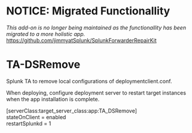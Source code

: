 # NOTICE: Migrated Functionallity
*This add-on is no longer being maintained as the functionallity has been migrated to a more holistic app.*
https://github.com/jimmyatSplunk/SplunkForwarderRepairKit

# TA-DSRemove
Splunk TA to remove local configurations of deploymentclient.conf.

When deploying, configure deployment server to restart target instances when the app installation is complete.

[serverClass:target_server_class:app:TA_DSRemove]\
stateOnClient = enabled\
restartSplunkd = 1
